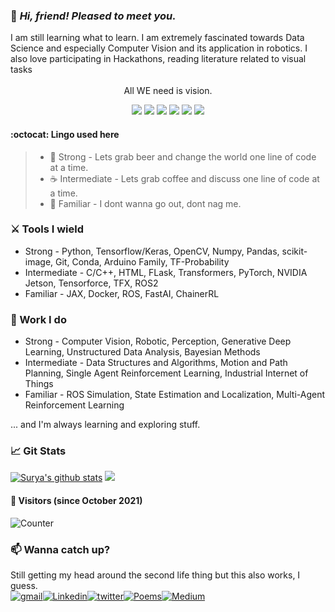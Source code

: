 ### :vulcan_salute: _Hi, friend! Pleased to meet you._ 
<div align="left">I am still learning what to learn. I am extremely fascinated towards Data Science and especially Computer Vision and its application in robotics. I also love participating in Hackathons, reading literature related to visual tasks

<br>
<br>
<div align="center"> All WE need is vision.
<div align="center">
  
![](https://img.shields.io/badge/-Deep%20Learning-brightgreend)
![](https://img.shields.io/badge/-Computer%20Vision-yellowgreen)
![](https://img.shields.io/badge/-Robotics-blue)
![](https://img.shields.io/badge/-IoT-yellow)
![](https://img.shields.io/badge/-Art-violet)
![](https://img.shields.io/badge/-Self%20Driving%20Cars-orange)
  </div>
  </div>
  </div>

#### 	:octocat: Lingo used here
> * :beers: Strong - Lets grab beer and change the world one line of code at a time.
> * :coffee: Intermediate - Lets grab coffee and discuss one line of code at a time.
> * :beverage_box: Familiar - I dont wanna go out, dont nag me.

### :crossed_swords: Tools I wield
* Strong - Python, Tensorflow/Keras, OpenCV, Numpy, Pandas, scikit-image, Git, Conda, Arduino Family, TF-Probability
* Intermediate - C/C++, HTML, FLask, Transformers, PyTorch, NVIDIA Jetson, Tensorforce, TFX, ROS2
* Familiar - JAX, Docker, ROS, FastAI, ChainerRL

### :toolbox: Work I do
* Strong - Computer Vision, Robotic, Perception, Generative Deep Learning, Unstructured Data Analysis, Bayesian Methods
* Intermediate - Data Structures and Algorithms, Motion and Path Planning, Single Agent Reinforcement Learning, Industrial Internet of Things
* Familiar - ROS Simulation, State Estimation and Localization, Multi-Agent Reinforcement Learning

... and I'm always learning and exploring stuff. 

### 	:chart_with_upwards_trend: Git Stats

[![Surya's github stats](https://github-readme-stats.vercel.app/api?username=old-school-kid&count_private=true&include_all_commits=true&theme=radical)](https://old-school-kid.github.io/my-portfolio/index.html)
![](https://github-readme-stats.vercel.app/api/top-langs/?username=old-school-kid&theme=react&line_height=27&layout=compact)

#### :eyes: Visitors (since October 2021)

![Counter](https://count.getloli.com/get/@old-school-kid?theme=rule23)

### :mailbox: Wanna catch up? 
Still getting my head around the second life thing but this also works, I guess.
<br>
  [![gmail](https://img.shields.io/badge/Gmail-D14836?style=for-the-badge&logo=gmail&logoColor=white)](mailto:mishrasp393@gmail.com)[![Linkedin](https://img.shields.io/badge/LinkedIn-0077B5?style=for-the-badge&logo=linkedin&logoColor=white)](https://www.linkedin.com/in/surya-prakash-mishra/)[![twitter](https://img.shields.io/badge/Twitter-1DA1F2?style=for-the-badge&logo=twitter&logoColor=white)](https://twitter.com/SuryaIsAllUNeed)[![Poems](https://img.shields.io/badge/{Poem}-{FFA500}?style=for-the-badge&logo={YourQuote}&logoColor=white)](https://www.yourquote.in/surya-prakash-mishra-kzo0/quotes)[![Medium](https://img.shields.io/badge/Rant-12100E?style=for-the-badge&logo=medium&logoColor=white)](https://medium.com/@messedsurya)
  
 <br>
<!-- [linkedin]: https://www.linkedin.com/in/surya-pasrakh-mishra/
[website]: https://old-school-kid.github.io/my-portfolio/index.html
[Instagram]: https://www.instagram.com/old_school.kid/ -->
